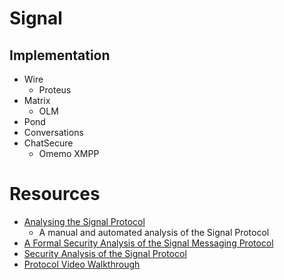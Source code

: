  # Signal

## Implementation
- Wire 
    - Proteus
- Matrix 
    - OLM
- Pond
- Conversations
- ChatSecure
    - Omemo XMPP

 # Resources

 - [Analysing the Signal Protocol](https://eprint.iacr.org/2016/1013.pdf)
    - A manual and automated analysis of the Signal Protocol
- [A Formal Security Analysis of the Signal Messaging Protocol](https://eprint.iacr.org/2016/1013.pdf)
- [Security Analysis of the Signal Protocol](https://dspace.cvut.cz/bitstream/handle/10467/76230/F8-DP-2018-Rubin-Jan-thesis.pdf?sequence=-1)
- [Protocol Video Walkthrough](https://www.youtube.com/watch?v=vGpA6JsvGnU )
